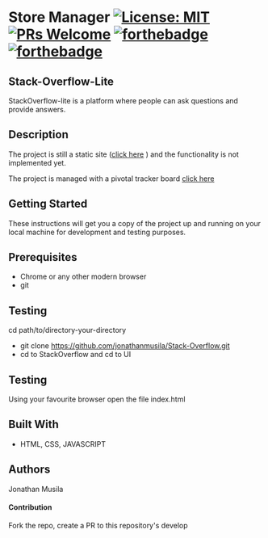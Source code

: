 # Store Manager [![License: MIT](https://img.shields.io/badge/License-MIT-yellow.svg)](https://opensource.org/licenses/MIT) [![PRs Welcome](https://img.shields.io/badge/PRs-welcome-brightgreen.svg?style=flat-square)](http://makeapullrequest.com) [![forthebadge](https://forthebadge.com/images/badges/uses-html.svg)](https://forthebadge.com) [![forthebadge](https://forthebadge.com/images/badges/uses-css.svg)](https://forthebadge.com)

## Stack-Overflow-Lite
StackOverflow-lite is a platform where people can ask questions and provide answers.

## Description
The project is still a static site ([click here](https://jonathanmusila.github.io/Stack-Overflow/UI/) ) and the functionality is not implemented yet.

The project is managed with a pivotal tracker board [click here](https://www.pivotaltracker.com/n/projects/2231021)

## Getting Started
These instructions will get you a copy of the project up and running on your local machine for development and testing purposes.

## Prerequisites
* Chrome or any other modern browser
* git

## Testing
cd path/to/directory-your-directory
- git clone https://github.com/jonathanmusila/Stack-Overflow.git
- cd to StackOverflow and cd to UI 

## Testing
Using your favourite browser open the file index.html

## Built With
* HTML, CSS, JAVASCRIPT

## Authors
Jonathan Musila

#### Contribution
Fork the repo, create a PR to this repository's develop
